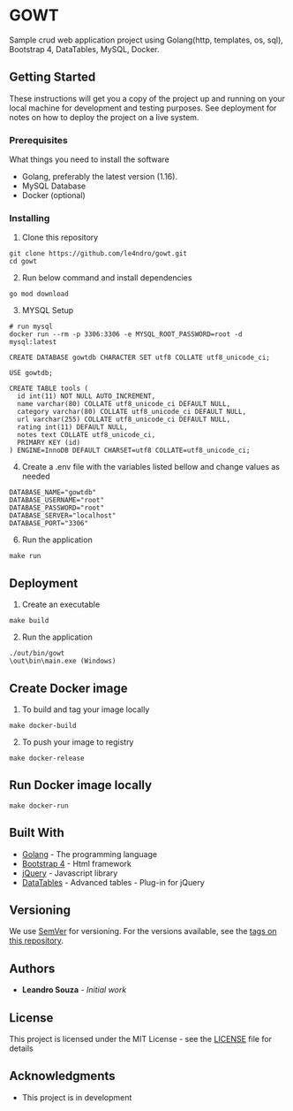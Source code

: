 # GOWT
Sample crud web application project using Golang(http, templates, os, sql), Bootstrap 4, DataTables, MySQL, Docker.

## Getting Started

These instructions will get you a copy of the project up and running on your local machine for development and testing purposes. See deployment for notes on how to deploy the project on a live system.

### Prerequisites

What things you need to install the software

* Golang, preferably the latest version (1.16).
* MySQL Database
* Docker (optional)

### Installing

1. Clone this repository

```
git clone https://github.com/le4ndro/gowt.git
cd gowt
```

2. Run below command and install dependencies

```
go mod download
```

3. MYSQL Setup 
```
# run mysql
docker run --rm -p 3306:3306 -e MYSQL_ROOT_PASSWORD=root -d mysql:latest
```

```
CREATE DATABASE gowtdb CHARACTER SET utf8 COLLATE utf8_unicode_ci;

USE gowtdb;

CREATE TABLE tools (
  id int(11) NOT NULL AUTO_INCREMENT,
  name varchar(80) COLLATE utf8_unicode_ci DEFAULT NULL,
  category varchar(80) COLLATE utf8_unicode_ci DEFAULT NULL,
  url varchar(255) COLLATE utf8_unicode_ci DEFAULT NULL,
  rating int(11) DEFAULT NULL,
  notes text COLLATE utf8_unicode_ci,
  PRIMARY KEY (id)
) ENGINE=InnoDB DEFAULT CHARSET=utf8 COLLATE=utf8_unicode_ci;
```

4. Create a .env file with the variables listed bellow and change values as needed

```
DATABASE_NAME="gowtdb"
DATABASE_USERNAME="root"
DATABASE_PASSWORD="root"
DATABASE_SERVER="localhost"
DATABASE_PORT="3306"
```

6. Run the application

```
make run
```

## Deployment

1. Create an executable

```
make build
```

2. Run the application

```
./out/bin/gowt
\out\bin\main.exe (Windows)
```
## Create Docker image

1. To build and tag your image locally

```
make docker-build
```

2. To push your image to registry

```
make docker-release
```

## Run Docker image locally

```
make docker-run
```


## Built With

* [Golang](https://golang.org/doc/) - The programming language 
* [Bootstrap 4](https://getbootstrap.com/docs/4.2/getting-started/introduction/) - Html framework
* [jQuery](https://api.jquery.com/) - Javascript library
* [DataTables](https://datatables.net/manual/) - Advanced tables - Plug-in for jQuery

## Versioning

We use [SemVer](http://semver.org/) for versioning. For the versions available, see the [tags on this repository](https://github.com/your/project/tags).

## Authors

* **Leandro Souza** - *Initial work*

## License

This project is licensed under the MIT License - see the [LICENSE](LICENSE) file for details

## Acknowledgments

* This project is in development
